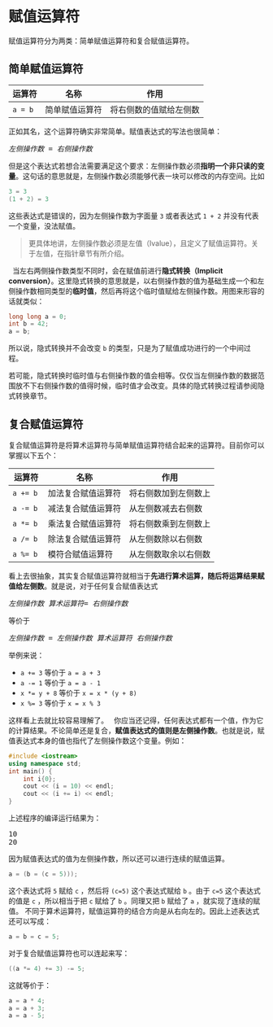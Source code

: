 # 赋值运算符

赋值运算符分为两类：简单赋值运算符和复合赋值运算符。

## 简单赋值运算符

| 运算符 | 名称 | 作用 |
| --- | --- | --- |
| `a = b`  | 简单赋值运算符 | 将右侧数的值赋给左侧数 |

正如其名，这个运算符确实非常简单。赋值表达式的写法也很简单：
<pre class="sdsc">
<i>左侧操作数</i> = <i>右侧操作数</i>
</pre>

但是这个表达式若想合法需要满足这个要求：左侧操作数必须****指明一个非只读的变量****。这句话的意思就是，左侧操作数必须能够代表一块可以修改的内存空间。比如
```cpp
3 = 3
(1 + 2) = 3
```
这些表达式是错误的，因为左侧操作数为字面量 `3` 或者表达式 `1 + 2` 并没有代表一个变量，没法赋值。

> 更具体地讲，左侧操作数必须是左值（lvalue），且定义了赋值运算符。关于左值，在指针章节有所介绍。

 
当左右两侧操作数类型不同时，会在赋值前进行**隐式转换（Implicit conversion）**。这里隐式转换的意思就是，以右侧操作数的值为基础生成一个和左侧操作数相同类型的**临时值**，然后再将这个临时值赋给左侧操作数。用图来形容的话就类似：
```cpp
long long a = 0;
int b = 42;
a = b;
```

所以说，隐式转换并不会改变 `b` 的类型，只是为了赋值成功进行的一个中间过程。

若可能，隐式转换时临时值与右侧操作数的值会相等。仅仅当左侧操作数的数据范围放不下右侧操作数的值得时候，临时值才会改变。具体的隐式转换过程请参阅隐式转换章节。

## 复合赋值运算符

复合赋值运算符是将算术运算符与简单赋值运算符结合起来的运算符。目前你可以掌握以下五个：

| **运算符** | **名称** | **作用** |
| --- | --- | --- |
| `a += b`  | 加法复合赋值运算符 | 将右侧数加到左侧数上 |
| `a -= b`  | 减法复合赋值运算符 | 从左侧数减去右侧数 |
| `a *= b`  | 乘法复合赋值运算符 | 将右侧数乘到左侧数上 |
| `a /= b`  | 除法复合赋值运算符 | 从左侧数除以右侧数 |
| `a %= b`  | 模符合赋值运算符 | 从左侧数取余以右侧数 |

看上去很抽象，其实复合赋值运算符就相当于**先进行算术运算，随后将运算结果赋值给左侧数**。就是说，对于任何复合赋值表达式
<pre class="sdsc">
<i>左侧操作数</i> <i>算术运算符</i>= <i>右侧操作数</i>
</pre>
等价于
<pre class="sdsc">
<i>左侧操作数</i> = <i>左侧操作数</i> <i>算术运算符</i> <i>右侧操作数</i>
</pre>
举例来说：

- `a += 3` 等价于 `a = a + 3` 
- `a -= 1` 等价于 `a = a - 1` 
- `x *= y + 8` 等价于 `x = x * (y + 8)` 
- `x %= 3` 等价于 `x = x % 3` 

这样看上去就比较容易理解了。
 
你应当还记得，任何表达式都有一个值，作为它的计算结果。不论简单还是复合，**赋值表达式的值则是左侧操作数**。也就是说，赋值表达式本身的值也指代了左侧操作数这个变量。例如：
```cpp
#include <iostream>
using namespace std;
int main() {
    int i{0};
    cout << (i = 10) << endl;
    cout << (i += i) << endl;
}
```
上述程序的编译运行结果为：

<pre class="io">
10
20
</pre>

因为赋值表达式的值为左侧操作数，所以还可以进行连续的赋值运算。
```cpp
a = (b = (c = 5)));
```
这个表达式将 `5` 赋给 `c` ，然后将 `(c=5)` 这个表达式赋给 `b` 。由于 `c=5` 这个表达式的值是 `c` ，所以相当于把 `c` 赋给了 `b` 。同理又把 `b` 赋给了 `a` ，就实现了连续的赋值。
不同于算术运算符，赋值运算符的结合方向是从右向左的。因此上述表达式还可以写成：
```cpp
a = b = c = 5;
```
对于复合赋值运算符也可以连起来写：
```cpp
((a *= 4) += 3) -= 5;
```
这就等价于：
```cpp
a = a * 4;
a = a + 3;
a = a - 5;
```
 
